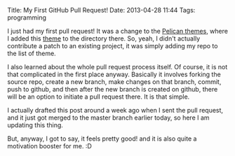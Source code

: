 Title: My First GitHub Pull Request!
Date: 2013-04-28 11:44
Tags: programming

I just had my first pull request! It was a change to the [Pelican themes][l1], where I added
this [theme][l2] to the directory there. So, yeah, I didn't actually contribute a patch to an
existing project, it was simply adding my repo to the list of theme.

I also learned about the whole pull request process itself. Of course, it is not
that complicated in the first place anyway. Basically it involves forking the source repo,
create a new branch, make changes on that branch, commit, push to github, and then after the new
branch is created on github, there will be an option to initiate a pull request there. It is that
simple.

I actually drafted this post around a week ago when I sent the pull request, and it just got merged
to the master branch earlier today, so here I am updating this thing.

But, anyway, I got to say, it feels pretty good! and it is also quite a motivation booster for me. :D

[l1]: https://github.com/getpelican/pelican-themes
[l2]: https://github.com/hdra/pelican-cait